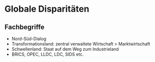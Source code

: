 # Globale Disparitäten

## Fachbegriffe

- Nord-Süd-Dialog
- Transformationsland: zentral verwaltete Wirtschaft > Marktwirtschaft
- Schwellenland: Staat auf dem Weg zum Industrieland
- BRICS, OPEC, LLDC, LDC, SIDS etc.

## 
<!--stackedit_data:
eyJoaXN0b3J5IjpbLTQxODU0NzEyOCwxNjUyNzMxODU2XX0=
-->